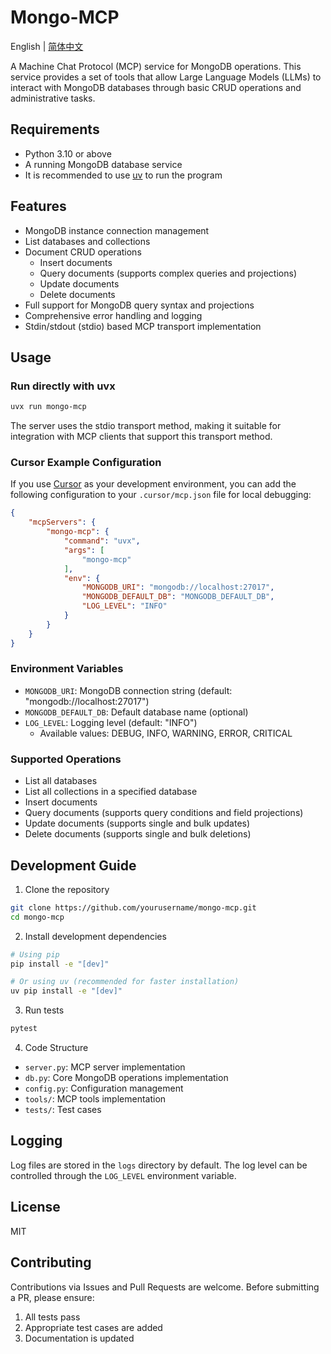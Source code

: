 # Mongo-MCP

English | [简体中文](README_CN.md)

A Machine Chat Protocol (MCP) service for MongoDB operations. This service provides a set of tools that allow Large Language Models (LLMs) to interact with MongoDB databases through basic CRUD operations and administrative tasks.

## Requirements

- Python 3.10 or above
- A running MongoDB database service
- It is recommended to use [uv](https://github.com/astral-sh/uv) to run the program

## Features

- MongoDB instance connection management
- List databases and collections
- Document CRUD operations
  - Insert documents
  - Query documents (supports complex queries and projections)
  - Update documents
  - Delete documents
- Full support for MongoDB query syntax and projections
- Comprehensive error handling and logging
- Stdin/stdout (stdio) based MCP transport implementation

## Usage

### Run directly with uvx

```bash
uvx run mongo-mcp
```
The server uses the stdio transport method, making it suitable for integration with MCP clients that support this transport method.

### Cursor Example Configuration

If you use [Cursor](https://www.cursor.so/) as your development environment, you can add the following configuration to your `.cursor/mcp.json` file for local debugging:

```json
{
    "mcpServers": {
        "mongo-mcp": {
            "command": "uvx",
            "args": [
                "mongo-mcp"
            ],
            "env": {
                "MONGODB_URI": "mongodb://localhost:27017",
                "MONGODB_DEFAULT_DB": "MONGODB_DEFAULT_DB",
                "LOG_LEVEL": "INFO"
            }
        }
    }
}
```

### Environment Variables

- `MONGODB_URI`: MongoDB connection string (default: "mongodb://localhost:27017")
- `MONGODB_DEFAULT_DB`: Default database name (optional)
- `LOG_LEVEL`: Logging level (default: "INFO")
  - Available values: DEBUG, INFO, WARNING, ERROR, CRITICAL

### Supported Operations

- List all databases
- List all collections in a specified database
- Insert documents
- Query documents (supports query conditions and field projections)
- Update documents (supports single and bulk updates)
- Delete documents (supports single and bulk deletions)

## Development Guide

1. Clone the repository
```bash
git clone https://github.com/yourusername/mongo-mcp.git
cd mongo-mcp
```

2. Install development dependencies
```bash
# Using pip
pip install -e "[dev]"

# Or using uv (recommended for faster installation)
uv pip install -e "[dev]"
```

3. Run tests
```bash
pytest
```

4. Code Structure
- `server.py`: MCP server implementation
- `db.py`: Core MongoDB operations implementation
- `config.py`: Configuration management
- `tools/`: MCP tools implementation
- `tests/`: Test cases

## Logging

Log files are stored in the `logs` directory by default. The log level can be controlled through the `LOG_LEVEL` environment variable.

## License

MIT

## Contributing

Contributions via Issues and Pull Requests are welcome. Before submitting a PR, please ensure:

1. All tests pass
2. Appropriate test cases are added
3. Documentation is updated 